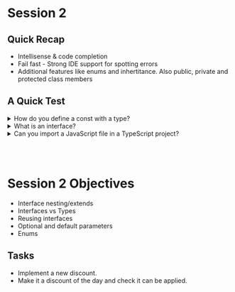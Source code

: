 # Session 2

## Quick Recap 

- Intellisense & code completion
- Fail fast - Strong IDE support for spotting errors
- Additional features like enums and inhertitance. Also public, private and protected class members

## A Quick Test

<details><summary>How do you define a const with a type?</summary>
<p>

### You got it :grin: 
```TypeScript
const firstName: string = 'Winner winner';
```
</p>
</details>
<details><summary>What is an interface?</summary>
<p>

### Yep! :open_mouth: 
An interface contains the name of all an objects properties along with their types. It also includes the signature for functions along with the arguments and return type.
</p>
</details>
<details><summary>Can you import a JavaScript file in a TypeScript project?</summary>
<p>

### Of course! :unamused: 
This is no problem, variables will have the `any` type. You can write a definition file to retrofit types for the JavaScript if you want to.
</p>
</details>

</br></br>

<!-- ### [TypeScript Session 2 -> ](demo2.md) -->


# Session 2 Objectives
- Interface nesting/extends
- Interfaces vs Types
- Reusing interfaces
- Optional and default parameters
- Enums

## Tasks
- Implement a new discount.
- Make it a discount of the day and check it can be applied.
